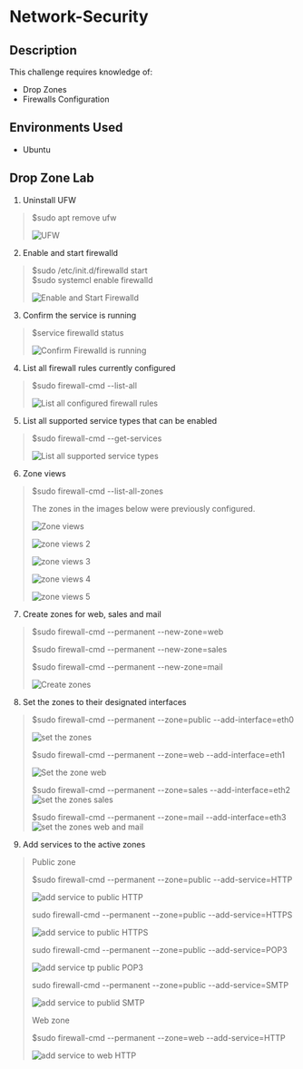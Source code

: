 # Network-Security
## Description
This challenge requires knowledge of:
* Drop Zones
* Firewalls Configuration
## Environments Used
* Ubuntu
## Drop Zone Lab
1. Uninstall UFW
> $sudo apt remove ufw
> 
> ![UFW](https://github.com/DaisyDurand/Network-Security/assets/147094227/15229a61-517a-4661-a4c2-a19356141c97)
2. Enable and start firewalld
> $sudo /etc/init.d/firewalld start  
> $sudo systemcl enable firewalld
> 
> ![Enable and Start Firewalld](https://github.com/DaisyDurand/Network-Security/assets/147094227/2db3dd60-bbec-48b4-8852-a56e0d359386)
3. Confirm the service is running
> $service firewalld status
> 
> ![Confirm Firewalld is running](https://github.com/DaisyDurand/Network-Security/assets/147094227/6e438ffe-06da-4aa5-b195-df18b81a2ff4)
4. List all firewall rules currently configured
> $sudo firewall-cmd --list-all
>
> ![List all configured firewall rules ](https://github.com/DaisyDurand/Network-Security/assets/147094227/6082dfac-ad44-46da-8cf8-1a7da317c042)
5. List all supported service types that can be enabled
> $sudo firewall-cmd --get-services
> 
> ![List all supported service types](https://github.com/DaisyDurand/Network-Security/assets/147094227/d5233c63-510e-4d40-860f-88fc72c1a1e7)
6. Zone views
> $sudo firewall-cmd --list-all-zones
>
> The zones in the images below were previously configured.
> 
> ![Zone views](https://github.com/DaisyDurand/Network-Security/assets/147094227/28455b81-1789-4e22-97f9-2ae74349a702)
>
> ![zone views 2](https://github.com/DaisyDurand/Network-Security/assets/147094227/a59207da-1978-4282-a2a0-2c1d871fbcd0)
>
> ![zone views 3](https://github.com/DaisyDurand/Network-Security/assets/147094227/30d43894-1eff-4c7d-9a89-a8c7d3e670a2)
>
> ![zone views 4](https://github.com/DaisyDurand/Network-Security/assets/147094227/afc3e9da-d440-4e0b-8c05-4a14034389a3)
>
> ![zone views 5](https://github.com/DaisyDurand/Network-Security/assets/147094227/7ccbd734-2fc0-4b73-aefa-582bde7951ab)
7. Create zones for web, sales and mail
> $sudo firewall-cmd --permanent --new-zone=web
>
> $sudo firewall-cmd --permanent --new-zone=sales
>
> $sudo firewall-cmd --permanent --new-zone=mail
>
> ![Create zones](https://github.com/DaisyDurand/Network-Security/assets/147094227/27694849-d89d-4e57-8b1b-485b6f1bb583)
8. Set the zones to their designated interfaces
> $sudo firewall-cmd --permanent --zone=public --add-interface=eth0
>
> ![set the zones](https://github.com/DaisyDurand/Network-Security/assets/147094227/93919bd5-959e-493b-8f6e-c6218fba18a5)
> 
> $sudo firewall-cmd --permanent --zone=web --add-interface=eth1
> 
>![Set the zone web](https://github.com/DaisyDurand/Network-Security/assets/147094227/48b0dfd9-f0e2-4964-a5f4-9600a3917b27)
> 
> $sudo firewall-cmd --permanent --zone=sales --add-interface=eth2
> ![set the zones sales](https://github.com/DaisyDurand/Network-Security/assets/147094227/68a5c358-1404-4dcd-8d4d-9989896ec675)
> 
> $sudo firewall-cmd --permanent --zone=mail --add-interface=eth3
> ![set the zones web and mail](https://github.com/DaisyDurand/Network-Security/assets/147094227/fe4f4d11-8888-49eb-b30a-3b04dc0dded6)
>
9. Add services to the active zones  
> Public zone
>
> $sudo firewall-cmd --permanent --zone=public --add-service=HTTP
>
> ![add service to public HTTP](https://github.com/DaisyDurand/Network-Security/assets/147094227/36bcd480-cb65-4e4e-b4fb-1953f3892f75)
> 
> sudo firewall-cmd --permanent --zone=public --add-service=HTTPS
>
> ![add service to public HTTPS](https://github.com/DaisyDurand/Network-Security/assets/147094227/25d63057-b6c4-43c8-8e9d-865db9806cba)
> 
> sudo firewall-cmd --permanent --zone=public --add-service=POP3
>
> ![add service tp public POP3](https://github.com/DaisyDurand/Network-Security/assets/147094227/42035cb2-ee4e-471c-b763-7b0e44e52a54)
> 
> sudo firewall-cmd --permanent --zone=public --add-service=SMTP
>
> ![add service to publid SMTP](https://github.com/DaisyDurand/Network-Security/assets/147094227/beac4f81-ece5-4795-b2fa-711f4124afe3)
>
> Web zone
>
> $sudo firewall-cmd --permanent --zone=web --add-service=HTTP
> 
> ![add service to web HTTP](https://github.com/DaisyDurand/Network-Security/assets/147094227/aa7f250f-d026-49db-a1b6-85229b719bfd)
